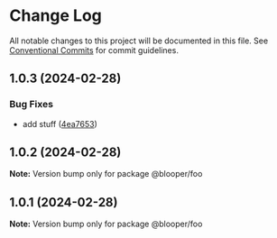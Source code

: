 # Change Log

All notable changes to this project will be documented in this file.
See [Conventional Commits](https://conventionalcommits.org) for commit guidelines.

## 1.0.3 (2024-02-28)


### Bug Fixes

* add stuff ([4ea7653](https://github.com/Vilsol/semver-test/commit/4ea7653271fbcb27ad3615be1579341017fd80b6))





## 1.0.2 (2024-02-28)

**Note:** Version bump only for package @blooper/foo





## 1.0.1 (2024-02-28)

**Note:** Version bump only for package @blooper/foo
